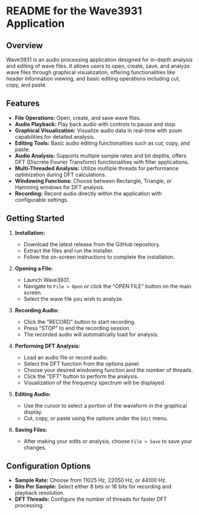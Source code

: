 # README for the Wave3931 Application

## Overview
Wave3931 is an audio processing application designed for in-depth analysis and editing of wave files. It allows users to open, create, save, and analyze wave files through graphical visualization, offering functionalities like header information viewing, and basic editing operations including cut, copy, and paste.

## Features
- **File Operations:** Open, create, and save wave files.
- **Audio Playback:** Play back audio with controls to pause and stop.
- **Graphical Visualization:** Visualize audio data in real-time with zoom capabilities for detailed analysis.
- **Editing Tools:** Basic audio editing functionalities such as cut, copy, and paste.
- **Audio Analysis:** Supports multiple sample rates and bit depths, offers DFT (Discrete Fourier Transform) functionalities with filter applications.
- **Multi-Threaded Analysis:** Utilize multiple threads for performance optimization during DFT calculations.
- **Windowing Functions:** Choose between Rectangle, Triangle, or Hamming windows for DFT analysis.
- **Recording:** Record audio directly within the application with configurable settings.

## Getting Started
1. **Installation:**
   - Download the latest release from the GitHub repository.
   - Extract the files and run the installer.
   - Follow the on-screen instructions to complete the installation.

2. **Opening a File:**
   - Launch Wave3931.
   - Navigate to `File > Open` or click the "OPEN FILE" button on the main screen.
   - Select the wave file you wish to analyze.

3. **Recording Audio:**
   - Click the "RECORD" button to start recording.
   - Press "STOP" to end the recording session.
   - The recorded audio will automatically load for analysis.

4. **Performing DFT Analysis:**
   - Load an audio file or record audio.
   - Select the DFT function from the options panel.
   - Choose your desired windowing function and the number of threads.
   - Click the "DFT" button to perform the analysis.
   - Visualization of the frequency spectrum will be displayed.

5. **Editing Audio:**
   - Use the cursor to select a portion of the waveform in the graphical display.
   - Cut, copy, or paste using the options under the `Edit` menu.

6. **Saving Files:**
   - After making your edits or analysis, choose `File > Save` to save your changes.

## Configuration Options
- **Sample Rate:** Choose from 11025 Hz, 22050 Hz, or 44100 Hz.
- **Bits Per Sample:** Select either 8 bits or 16 bits for recording and playback resolution.
- **DFT Threads:** Configure the number of threads for faster DFT processing.
